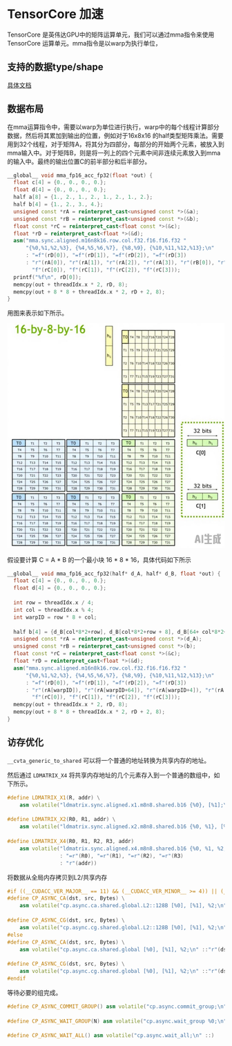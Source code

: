 # TensorCore 加速

TensorCore 是英伟达GPU中的矩阵运算单元，我们可以通过mma指令来使用TensorCore 运算单元。mma指令是以warp为执行单位，

## 支持的数据type/shape


[具体文档](https://docs.nvidia.com/cuda/parallel-thread-execution/index.html?highlight=mma%2520sync%2520aligned%2520m8n8k4#warp-level-matrix-shape)



## 数据布局

在mma运算指令中，需要以warp为单位进行执行，warp中的每个线程计算部分数据，然后将其累加到输出的位置，例如对于16x8x16 的half类型矩阵乘法。需要用到32个线程，对于矩阵A，将其分为四部分，每部分的开始两个元素，被放入到mma输入中。对于矩阵B，则是将一列上的四个元素中间非连续元素放入到mma的输入中。最终的输出位置C的前半部分和后半部分。

```cpp
__global__ void mma_fp16_acc_fp32(float *out) {
  float c[4] = {0., 0., 0., 0.};
  float d[4] = {0., 0., 0., 0.};
  half a[8] = {1., 2., 1., 2., 1., 2., 1., 2.};
  half b[4] = {1., 2., 3., 4.};
  unsigned const *rA = reinterpret_cast<unsigned const *>(&a);
  unsigned const *rB = reinterpret_cast<unsigned const *>(&b);
  float const *rC = reinterpret_cast<float const *>(&c);
  float *rD = reinterpret_cast<float *>(&d);
  asm("mma.sync.aligned.m16n8k16.row.col.f32.f16.f16.f32 "
      "{%0,%1,%2,%3}, {%4,%5,%6,%7}, {%8,%9}, {%10,%11,%12,%13};\n"
      : "=f"(rD[0]), "=f"(rD[1]), "=f"(rD[2]), "=f"(rD[3])
      : "r"(rA[0]), "r"(rA[1]), "r"(rA[2]), "r"(rA[3]), "r"(rB[0]), "r"(rB[1]),
        "f"(rC[0]), "f"(rC[1]), "f"(rC[2]), "f"(rC[3]));
  printf("%f\n", rD[0]);
  memcpy(out + threadIdx.x * 2, rD, 8);
  memcpy(out + 8 * 8 + threadIdx.x * 2, rD + 2, 8);
}
```

用图来表示如下所示。

![alt text](image.png)


假设要计算 C = A * B 的一个最小块 16 * 8 * 16，具体代码如下所示

```cpp
__global__ void mma_fp16_acc_fp32(half* d_A, half* d_B, float *out) {
  float c[4] = {0., 0., 0., 0.};
  float d[4] = {0., 0., 0., 0.};

  int row = threadIdx.x / 4;
  int col = threadIdx.x % 4;
  int warpID = row * 8 + col;

  half b[4] = {d_B[col*8*2+row], d_B[col*8*2+row + 8], d_B[64+ col*8*2+row], d_B[64+ col*8*2+row+ 8]};
  unsigned const *rA = reinterpret_cast<unsigned const *>(d_A);
  unsigned const *rB = reinterpret_cast<unsigned const *>(b);
  float const *rC = reinterpret_cast<float const *>(&c);
  float *rD = reinterpret_cast<float *>(&d);
  asm("mma.sync.aligned.m16n8k16.row.col.f32.f16.f16.f32 "
      "{%0,%1,%2,%3}, {%4,%5,%6,%7}, {%8,%9}, {%10,%11,%12,%13};\n"
      : "=f"(rD[0]), "=f"(rD[1]), "=f"(rD[2]), "=f"(rD[3])
      : "r"(rA[warpID]), "r"(rA[warpID+64]), "r"(rA[warpID+4]), "r"(rA[warpID+68]), "r"(rB[0]), "r"(rB[1]),
        "f"(rC[0]), "f"(rC[1]), "f"(rC[2]), "f"(rC[3]));
  memcpy(out + threadIdx.x * 2, rD, 8);
  memcpy(out + 8 * 8 + threadIdx.x * 2, rD + 2, 8);
}

```

## 访存优化

`__cvta_generic_to_shared` 可以将一个普通的地址转换为共享内存的地址。

然后通过 `LDMATRIX_X4` 将共享内存地址的几个元素存入到一个普通的数组中，如下所示。

```cpp
#define LDMATRIX_X1(R, addr) \
    asm volatile("ldmatrix.sync.aligned.x1.m8n8.shared.b16 {%0}, [%1];\n" : "=r"(R) : "r"(addr))

#define LDMATRIX_X2(R0, R1, addr) \
    asm volatile("ldmatrix.sync.aligned.x2.m8n8.shared.b16 {%0, %1}, [%2];\n" : "=r"(R0), "=r"(R1) : "r"(addr))

#define LDMATRIX_X4(R0, R1, R2, R3, addr)                                             \
    asm volatile("ldmatrix.sync.aligned.x4.m8n8.shared.b16 {%0, %1, %2, %3}, [%4];\n" \
                 : "=r"(R0), "=r"(R1), "=r"(R2), "=r"(R3)                             \
                 : "r"(addr))
```

将数据从全局内存拷贝到L2/共享内存

```cpp
#if ((__CUDACC_VER_MAJOR__ == 11) && (__CUDACC_VER_MINOR__ >= 4)) || (__CUDACC_VER_MAJOR__ > 11)
#define CP_ASYNC_CA(dst, src, Bytes) \
    asm volatile("cp.async.ca.shared.global.L2::128B [%0], [%1], %2;\n" ::"r"(dst), "l"(src), "n"(Bytes))

#define CP_ASYNC_CG(dst, src, Bytes) \
    asm volatile("cp.async.cg.shared.global.L2::128B [%0], [%1], %2;\n" ::"r"(dst), "l"(src), "n"(Bytes))
#else
#define CP_ASYNC_CA(dst, src, Bytes) \
    asm volatile("cp.async.ca.shared.global [%0], [%1], %2;\n" ::"r"(dst), "l"(src), "n"(Bytes))

#define CP_ASYNC_CG(dst, src, Bytes) \
    asm volatile("cp.async.cg.shared.global [%0], [%1], %2;\n" ::"r"(dst), "l"(src), "n"(Bytes))
#endif
```

等待必要的组完成。

```cpp
#define CP_ASYNC_COMMIT_GROUP() asm volatile("cp.async.commit_group;\n" ::)

#define CP_ASYNC_WAIT_GROUP(N) asm volatile("cp.async.wait_group %0;\n" ::"n"(N))

#define CP_ASYNC_WAIT_ALL() asm volatile("cp.async.wait_all;\n" ::)
```